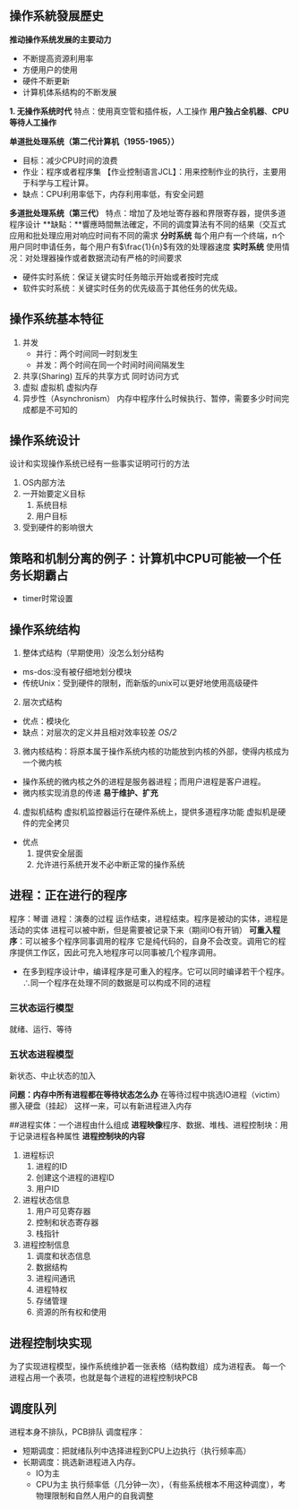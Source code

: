 ## 操作系統發展歷史
**推动操作系统发展的主要动力**
- 不断提高资源利用率
- 方便用户的使用
- 硬件不断更新
- 计算机体系结构的不断发展

**1. 无操作系统时代**
特点：使用真空管和插件板，人工操作
**用户独占全机器**、**CPU等待人工操作**

**单道批处理系统（第二代计算机（1955-1965））**
- 目标：减少CPU时间的浪费
- 作业：程序或者程序集
【作业控制语言JCL】：用来控制作业的执行，主要用于科学与工程计算。
- 缺点：CPU利用率低下，内存利用率低，有安全问题

**多道批处理系统（第三代）**
特点：增加了及地址寄存器和界限寄存器，提供多道程序设计
**缺點：**響應時間無法確定，不同的调度算法有不同的结果（交互式应用和批处理应用对响应时间有不同的需求
**分时系统**
每个用户有一个终端，n个用户同时申请任务，每个用户有$\frac{1}{n}$有效的处理器速度
**实时系统**
使用情况：对处理器操作或者数据流动有严格的时间要求
- 硬件实时系统：保证关键实时任务暗示开始或者按时完成
- 软件实时系统：关键实时任务的优先级高于其他任务的优先级。



## 操作系统基本特征
1. 并发
	- 并行：两个时间同一时刻发生
	- 并发：两个时间在同一个时间时间间隔发生
2. 共享(Sharing)
	互斥的共享方式
	同时访问方式
3. 虚拟
	虚拟机
	虚拟内存
4. 异步性（Asynchronism）
	内存中程序什么时候执行、暂停，需要多少时间完成都是不可知的

## 操作系统设计
设计和实现操作系统已经有一些事实证明可行的方法
1. OS内部方法
2. 一开始要定义目标
	1. 系统目标
	2. 用户目标
3. 受到硬件的影响很大

## 策略和机制分离的例子：计算机中CPU可能被一个任务长期霸占
- timer时常设置

## 操作系统结构
1. 整体式结构（早期使用）没怎么划分结构
- ms-dos:没有被仔细地划分模块
- 传统Unix：受到硬件的限制，而新版的unix可以更好地使用高级硬件
2. 层次式结构
- 优点：模块化
- 缺点：对层次的定义并且相对效率较差
*OS/2*
3. 微内核结构：将原本属于操作系统内核的功能放到内核的外部，使得内核成为一个微内核
- 操作系统的微内核之外的进程是服务器进程；而用户进程是客户进程。
- 微内核实现消息的传递
**易于维护、扩充**
4. 虚拟机结构
虚拟机监控器运行在硬件系统上，提供多道程序功能
虚拟机是硬件的完全拷贝
- 优点
	1. 提供安全层面
	2. 允许进行系统开发不必中断正常的操作系统


## 进程：正在进行的程序
程序：琴谱
进程：演奏的过程
运作结束，进程结束。程序是被动的实体，进程是活动的实体
进程可以被中断，但是需要被记录下来（期间IO有开销）
**可重入程序**：可以被多个程序同事调用的程序
它是纯代码的，自身不会改变。调用它的程序提供工作区，因此可充入地程序可以同事被几个程序调用。
- 在多到程序设计中，编译程序是可重入的程序。它可以同时编译若干个程序。
$\therefore$同一个程序在处理不同的数据是可以构成不同的进程

### 三状态运行模型
就绪、运行、等待

### 五状态进程模型
新状态、中止状态的加入

**问题：内存中所有进程都在等待状态怎么办**
在等待过程中挑选IO进程（victim）挪入硬盘（挂起）
这样一来，可以有新进程进入内存

##进程实体：一个进程由什么组成
**进程映像**程序、数据、堆栈、进程控制块：用于记录进程各种属性
**进程控制块的内容**
1. 进程标识
	1. 进程的ID
	2. 创建这个进程的进程ID
	3. 用户ID
2. 进程状态信息
	1. 用户可见寄存器
	2. 控制和状态寄存器
	3. 栈指针
3. 进程控制信息
	1. 调度和状态信息
	2. 数据结构
	3. 进程间通讯
	4. 进程特权
	5. 存储管理
	6. 资源的所有权和使用

## 进程控制块实现
为了实现进程模型，操作系统维护着一张表格（结构数组）成为进程表。
每一个进程占用一个表项，也就是每个进程的进程控制块PCB

## 调度队列
进程本身不排队，PCB排队
调度程序：
- 短期调度：把就绪队列中选择进程到CPU上边执行（执行频率高）
- 长期调度：挑选新进程进入内存。
	- IO为主
	- CPU为主
	执行频率低（几分钟一次），（有些系统根本不用这种调度），考物理限制和自然人用户的自我调整

